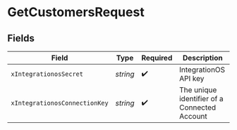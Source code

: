 # GetCustomersRequest


## Fields

| Field                                        | Type                                         | Required                                     | Description                                  |
| -------------------------------------------- | -------------------------------------------- | -------------------------------------------- | -------------------------------------------- |
| `xIntegrationosSecret`                       | *string*                                     | :heavy_check_mark:                           | IntegrationOS API key                        |
| `xIntegrationosConnectionKey`                | *string*                                     | :heavy_check_mark:                           | The unique identifier of a Connected Account |
